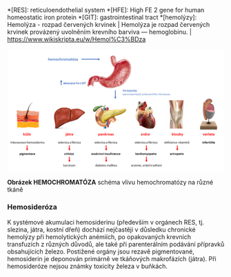 <style>
img[alt^="image"] {max-width:20px;}
img[alt^="bigimage"] {  max-height:60px}
tbody tr:nth-child(even){background-color:#f1f1f1}
</style>
<div class="w3-row">
<div class="w3-half w3-center">

*[RES]: reticuloendothelial system
*[HFE]: High FE 2 gene for human homeostatic iron protein 
*[GIT]: gastrointestinal tract 
*[hemolýzy]: Hemolýza - rozpad červených krvinek | Hemolýza je rozpad červených krvinek provázený uvolněním krevního barviva — hemoglobinu. | https://www.wikiskripta.eu/w/Hemol%C3%BDza

![hemochromatoza](hemochromatoza.png)

**Obrázek HEMOCHROMATÓZA** schéma vlivu hemochromatózy na různé tkáně


</div>
<div class="w3-half">
<div class="w3-justify w3-margin-left">

### Hemosideróza

K systémové akumulaci hemosiderinu (především v orgánech RES, tj. slezina, játra, kostní dřeň) dochází nejčastěji v důsledku chronické hemolýzy při hemolytických anémiích, po opakovaných krevních transfuzích z různých důvodů, ale také při parenterálním podávání přípravků obsahujících železo. Postižené orgány jsou rezavě pigmentované, hemosiderin je deponován primárně ve tkáňových makrofázích (játra). Při hemosideróze nejsou známky toxicity železa v buňkách.

</div>
</div>
</div>

